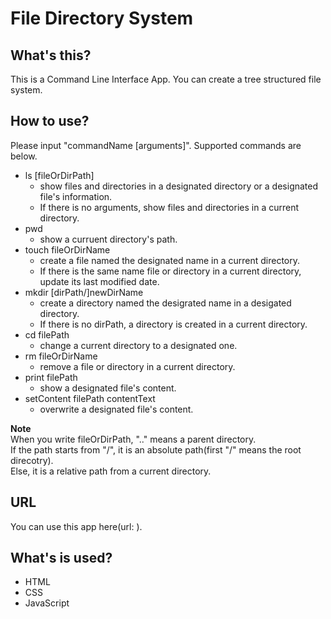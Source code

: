 # File Directory System
## What's this?
This is a Command Line Interface App. You can create a tree structured file system.  
  
## How to use?  
Please input "commandName \[arguments\]".
Supported commands are below.  
- ls \[fileOrDirPath\]  
    - show files and directories in a designated directory or a designated file's information.  
    - If there is no arguments, show files and directories in a current directory.  
- pwd  
    - show a curruent directory's path.  
- touch fileOrDirName
    - create a file named the designated name in a current directory.  
    - If there is the same name file or directory in a current directory, update its last modified date.  
-  mkdir \[dirPath/\]newDirName
    - create a directory named the desigrated name in a desigated directory.
    - If there is no dirPath, a directory is created in a current directory.
- cd filePath
    - change a current directory to a designated one.
- rm fileOrDirName
    - remove a file or directory in a current directory.
- print filePath
    - show a designated file's content.
- setContent filePath contentText
    - overwrite a designated file's content.  
  
**Note**    
When you write fileOrDirPath, ".." means a parent directory.  
If the path starts from "/", it is an absolute path(first "/" means the root direcotry).  
Else, it is a relative path from a current directory.  
  
## URL  
You can use this app here(url: ).
  
## What's is used?
- HTML
- CSS
- JavaScript
